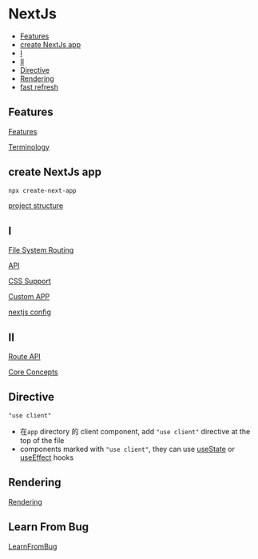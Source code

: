 # NextJs

- [Features](#features)
- [create NextJs app](#create-nextjs-app)
- [I](#i)
- [II](#ii)
- [Directive](#directive)
- [Rendering](#rendering)
- [fast refresh](#fast-refresh)

## Features

[Features](nextjs-features.md)

[Terminology](nextjs-terminology.md)

## create NextJs app

```bash
npx create-next-app
```

[project structure]()

## I

[File System Routing](nextjs-file-system-routing.md)

[API](nextjs-api.md)

[CSS Support](nextjs-css-support.md)

[Custom APP](nextjs-custom-app.md)

[nextjs config](nextjs-config.md)

## II

[Route API](nextjs-routes-api.md)

[Core Concepts](nextjs-core-concepts.md)

## Directive

`"use client"`

- 在`app` directory 的 client component, add `"use client"` directive at the top of the file
- components marked with `"use client"`, they can use [useState]() or [useEffect]() hooks

## Rendering

[Rendering](nextjs-rendering.md)

## Learn From Bug

[LearnFromBug](nextjs-learn-from-bug.md)

